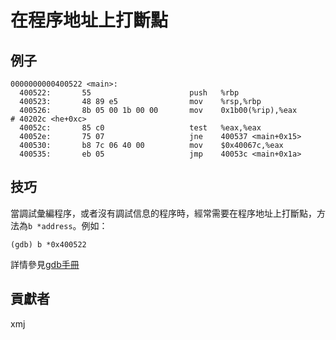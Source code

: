 # 在程序地址上打斷點 

## 例子

	0000000000400522 <main>:
	  400522:       55                      push   %rbp
	  400523:       48 89 e5                mov    %rsp,%rbp
	  400526:       8b 05 00 1b 00 00       mov    0x1b00(%rip),%eax        # 40202c <he+0xc>
	  40052c:       85 c0                   test   %eax,%eax
	  40052e:       75 07                   jne    400537 <main+0x15>
	  400530:       b8 7c 06 40 00          mov    $0x40067c,%eax
	  400535:       eb 05                   jmp    40053c <main+0x1a>

## 技巧

當調試彙編程序，或者沒有調試信息的程序時，經常需要在程序地址上打斷點，方法為`b *address`。例如：

	(gdb) b *0x400522

詳情參見[gdb手冊](https://sourceware.org/gdb/onlinedocs/gdb/Specify-Location.html#Specify-Location)

## 貢獻者

xmj

